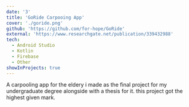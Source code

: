 ```yaml
---
date: '3'
title: 'GoRide Carpooing App'
cover: './goride.png'
github: 'https://github.com/for-hope/GoRide'
external: 'https://www.researchgate.net/publication/339432988'
tech:
  - Android Studio
  - Kotlin
  - Firebase
  - Other
showInProjects: true
---
```


A carpooling app for the eldery i made as the final project for my undergraduate degree alongside with a thesis for it. this project got the highest given mark.
